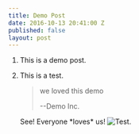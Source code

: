 ```yaml
---
title: Demo Post
date: 2016-10-13 20:41:00 Z
published: false
layout: post
---
```


1. This is a demo post. 

2. This is a test.
 
   > we loved this demo
   >
   > --Demo Inc.

   See! Everyone \*loves\* us!
![Test.](/uploads/header.png)